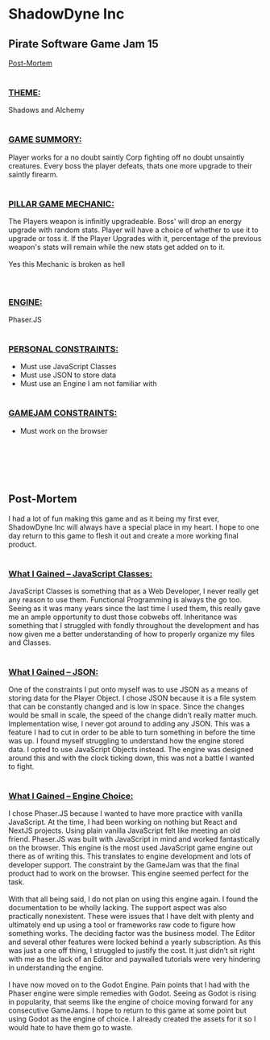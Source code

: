 # ShadowDyne Inc

## Pirate Software Game Jam 15
[Post-Mortem](#post-mortem)
<br/><br/>

### <ins>THEME:</ins>
Shadows and Alchemy
<br/><br/>

### <ins>GAME SUMMORY:</ins>
Player works for a no doubt saintly Corp fighting off no doubt unsaintly creatures. Every boss the player defeats, thats one more upgrade to their saintly firearm.
<br/><br/>

### <ins>PILLAR GAME MECHANIC:</ins>
The Players weapon is infinitly upgradeable. Boss' will drop an energy upgrade with random stats. Player will have a choice of whether to use it to upgrade or toss it. If the Player Upgrades with it, percentage of the previous weapon's stats will remain while the new stats get added on to it. 
<br/><br/>
Yes this Mechanic is broken as hell
<br/><br/><br/>

### <ins>ENGINE:</ins>
Phaser.JS
<br/><br/>

### <ins>PERSONAL CONSTRAINTS:</ins>
* Must use JavaScript Classes<br/>
* Must use JSON to store data<br/>
* Must use an Engine I am not familiar with
<br/><br/>

### <ins>GAMEJAM CONSTRAINTS:</ins>
* Must work on the browser
<br/><br/><br/><br/><br/><br/>

## Post-Mortem
I had a lot of fun making this game and as it being my first ever, ShadowDyne Inc will always have a special place in my heart. I hope to one day return to this game to flesh it out and create a more working final product.
<br/><br/>

### <ins>What I Gained – JavaScript Classes:</ins>
JavaScript Classes is something that as a Web Developer, I never really get any reason to use them. Functional Programming is always the go too. Seeing as it was many years since the last time I used them, this really gave me an ample opportunity to dust those cobwebs off. Inheritance was something that I struggled with fondly throughout the development and has now given me a better understanding of how to properly organize my files and Classes.
<br/><br/>

### <ins>What I Gained – JSON:</ins>
One of the constraints I put onto myself was to use JSON as a means of storing data for the Player Object. I chose JSON because it is a file system that can be constantly changed and is low in space. Since the changes would be small in scale, the speed of the change didn’t really matter much. Implementation wise, I never got around to adding any JSON. This was a feature I had to cut in order to be able to turn something in before the time was up. I found myself struggling to understand how the engine stored data. I opted to use JavaScript Objects instead. The engine was designed around this and with the clock ticking down, this was not a battle I wanted to fight.
<br/><br/>

### <ins>What I Gained – Engine Choice:</ins>
I chose Phaser.JS because I wanted to have more practice with vanilla JavaScript. At the time, I had been working on nothing but React and NextJS projects. Using plain vanilla JavaScript felt like meeting an old friend. Phaser.JS was built with JavaScript in mind and worked fantastically on the browser. This engine is the most used JavaScript game engine out there as of writing this. This translates to engine development and lots of developer support. The constraint by the GameJam was that the final product had to work on the browser. This engine seemed perfect for the task.
<br/><br/>
With that all being said, I do not plan on using this engine again. I found the documentation to be wholly lacking. The support aspect was also practically nonexistent. These were issues that I have delt with plenty and ultimately end up using a tool or frameworks raw code to figure how something works. The deciding factor was the business model. The Editor and several other features were locked behind a yearly subscription. As this was just a one off thing, I struggled to justify the cost. It just didn’t sit right with me as the lack of an Editor and paywalled tutorials were very hindering in understanding the engine.
<br/><br/>
I have now moved on to the Godot Engine. Pain points that I had with the Phaser engine were simple remedies with Godot. Seeing as Godot is rising in popularity, that seems like the engine of choice moving forward for any consecutive GameJams. I hope to return to this game at some point but using Godot as the engine of choice. I already created the assets for it so I would hate to have them go to waste.
<br/><br/>

